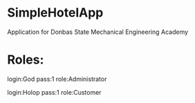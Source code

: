 # SimpleHotelApp
Application for Donbas State Mechanical Engineering Academy


# Roles:
login:God
pass:1
role:Administrator

login:Holop
pass:1
role:Customer
